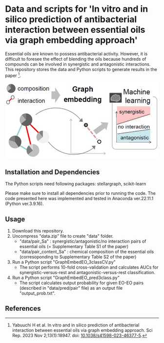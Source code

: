 # Data and scripts for 'In vitro and in silico prediction of antibacterial interaction between essential oils via graph embedding approach'

Essential oils are known to possess antibacterial activity. However, it is difficult to foresee the effect of blending the oils because hundreds of compounds can be involved in synergistic and antagonistic interactions. This repository stores the data and Python scripts to generate results in the paper [^1].

<p align="center"><img src="https://github.com/yabuuchi-hiroaki/graph-embedding-eo-eo-interaction/blob/images/github_overview.jpg"></p>

## Installation and Dependencies

The Python scripts need following packages: stellargraph, scikit-learn

Please make sure to install all dependencies prior to running the code. 
The code presented here was implemented and tested in Anaconda ver.22.11.1 (Python ver.3.9.16).

## Usage
1. Download this repository.
2. Uncompress "data.zip" file to create "data" folder.
    - "data/pair_Sa" : synergistic/antagonistic/no interaction pairs of essential oils (= Supplementary Table S1 of the paper)
    - "data/pair_content_Sa" : chemical composition of the essential oils (corresoponding to Supplementary Table S2 of the paper)
3. Run a Python script "GraphEmbedEO_3classCV.py"
    - The script performs 10-fold cross-validation and calculates AUCs for synergistic-versus-rest and antagonistic-versus-rest classification.
4. Run a Python script "GraphEmbedEO_pred3class.py"
    - The script calculates output probability for given EO-EO pairs (described in "data/pred/pair" file) as an output file "output_prob.txt".

## References
[^1]: Yabuuchi H et al. In vitro and in silico prediction of antibacterial interaction between essential oils via graph embedding approach. 
Sci Rep. 2023 Nov 2;13(1):18947. doi: [10.1038/s41598-023-46377-5](https://doi.org/10.1038/s41598-023-46377-5).
